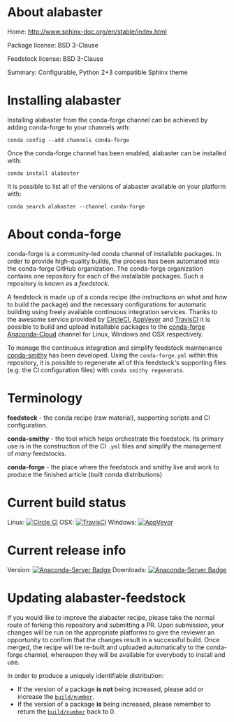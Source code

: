 About alabaster
===============

Home: http://www.sphinx-doc.org/en/stable/index.html

Package license: BSD 3-Clause

Feedstock license: BSD 3-Clause

Summary: Configurable, Python 2+3 compatible Sphinx theme



Installing alabaster
====================

Installing alabaster from the conda-forge channel can be achieved by adding conda-forge to your channels with:

```
conda config --add channels conda-forge
```

Once the conda-forge channel has been enabled, alabaster can be installed with:

```
conda install alabaster
```

It is possible to list all of the versions of alabaster available on your platform with:

```
conda search alabaster --channel conda-forge
```


About conda-forge
=================

conda-forge is a community-led conda channel of installable packages.
In order to provide high-quality builds, the process has been automated into the
conda-forge GitHub organization. The conda-forge organization contains one repository 
for each of the installable packages. Such a repository is known as a *feedstock*.

A feedstock is made up of a conda recipe (the instructions on what and how to build
the package) and the necessary configurations for automatic building using freely
available continuous integration services. Thanks to the awesome service provided by
[CircleCI](https://circleci.com/), [AppVeyor](http://www.appveyor.com/)
and [TravisCI](https://travis-ci.org/) it is possible to build and upload installable
packages to the [conda-forge](https://anaconda.org/conda-forge)
[Anaconda-Cloud](http://docs.anaconda.org/) channel for Linux, Windows and OSX respectively.

To manage the continuous integration and simplify feedstock maintenance
[conda-smithy](http://github.com/conda-forge/conda-smithy) has been developed.
Using the ``conda-forge.yml`` within this repository, it is possible to regenerate all of
this feedstock's supporting files (e.g. the CI configuration files) with ``conda smithy regenerate``.


Terminology
===========

**feedstock** - the conda recipe (raw material), supporting scripts and CI configuration.

**conda-smithy** - the tool which helps orchestrate the feedstock.
                   Its primary use is in the construction of the CI ``.yml`` files
                   and simplify the management of *many* feedstocks.

**conda-forge** - the place where the feedstock and smithy live and work to
                  produce the finished article (built conda distributions)

Current build status
====================

Linux: [![Circle CI](https://circleci.com/gh/conda-forge/alabaster-feedstock.svg?style=svg)](https://circleci.com/gh/conda-forge/alabaster-feedstock)
OSX: [![TravisCI](https://travis-ci.org/conda-forge/alabaster-feedstock.svg?branch=master)](https://travis-ci.org/conda-forge/alabaster-feedstock) 
Windows: [![AppVeyor](https://ci.appveyor.com/api/projects/status/github/conda-forge/alabaster-feedstock?svg=True)](https://ci.appveyor.com/project/conda-forge/alabaster-feedstock/branch/master)

Current release info
====================
Version: [![Anaconda-Server Badge](https://anaconda.org/conda-forge/alabaster/badges/version.svg)](https://anaconda.org/conda-forge/alabaster)
Downloads: [![Anaconda-Server Badge](https://anaconda.org/conda-forge/alabaster/badges/downloads.svg)](https://anaconda.org/conda-forge/alabaster)


Updating alabaster-feedstock
============================

If you would like to improve the alabaster recipe, please take the normal
route of forking this repository and submitting a PR. Upon submission, your changes will
be run on the appropriate platforms to give the reviewer an opportunity to confirm that the
changes result in a successful build. Once merged, the recipe will be re-built and uploaded
automatically to the conda-forge channel, whereupon they will be available for everybody to
install and use.

In order to produce a uniquely identifiable distribution:
 * If the version of a package **is not** being increased, please add or increase
   the [``build/number``](http://conda.pydata.org/docs/building/meta-yaml.html#build-number-and-string). 
 * If the version of a package **is** being increased, please remember to return
   the [``build/number``](http://conda.pydata.org/docs/building/meta-yaml.html#build-number-and-string)
   back to 0.
